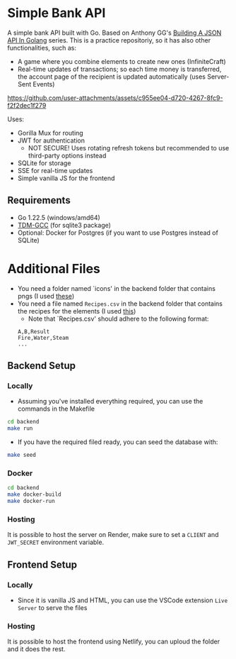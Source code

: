 # Simple Bank API
A simple bank API built with Go. Based on Anthony GG's [Building A JSON API In Golang](https://www.youtube.com/watch?v=pwZuNmAzaH8&list=PL0xRBLFXXsP6nudFDqMXzrvQCZrxSOm-2) series. This is a practice repositoriy, so it has also other functionalities, such as:
* A game where you combine elements to create new ones (InfiniteCraft)
* Real-time updates of transactions; so each time money is transferred, the account page of the recipient is updated automatically (uses Server-Sent Events)

https://github.com/user-attachments/assets/c955ee04-d720-4267-8fc9-f2f2dec1f279

Uses:
* Gorilla Mux for routing
* JWT for authentication
    * NOT SECURE! Uses rotating refresh tokens but recommended to use third-party options instead
* SQLite for storage
* SSE for real-time updates
* Simple vanilla JS for the frontend

## Requirements
* Go 1.22.5 (windows/amd64)
* [TDM-GCC](https://jmeubank.github.io/tdm-gcc/) (for sqlite3 package)
* Optional: Docker for Postgres (if you want to use Postgres instead of SQLite)

# Additional Files
* You need a folder named `icons' in the backend folder that contains pngs (I used [these](https://github.com/wayou/anonymous-animals))
* You need a file named `Recipes.csv` in the backend folder that contains the recipes for the elements (I used [this](https://docs.google.com/spreadsheets/d/14aPnIQt252SYvmjP7iKQM3_rkLvqFntcqmxZNwq_tkI/edit?gid=0#gid=0))
    * Note that `Recipes.csv' should adhere to the following format:
    ```csv
    A,B,Result
    Fire,Water,Steam
    ...
    ```

## Backend Setup
### Locally
* Assuming you've installed everything required, you can use the commands in the Makefile
```sh
cd backend
make run
```

* If you have the required filed ready, you can seed the database with:
```sh
make seed
```

### Docker
```sh
cd backend
make docker-build
make docker-run
```

### Hosting
It is possible to host the server on Render, make sure to set a `CLIENT` and `JWT_SECRET` environment variable.

## Frontend Setup
### Locally
* Since it is vanilla JS and HTML, you can use the VSCode extension `Live Server` to serve the files

### Hosting
It is possible to host the frontend using Netlify, you can uploud the folder and it does the rest. 
